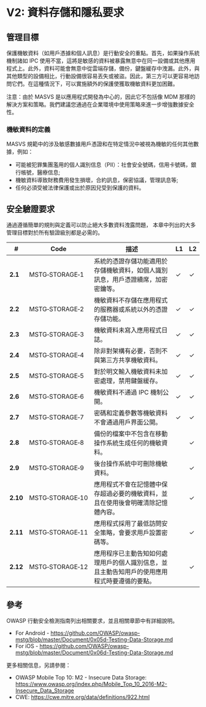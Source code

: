 # V2: 資料存儲和隱私要求

## 管理目標

保護機敏資料（如用戶憑據和個人訊息）是行動安全的重點。首先，如果操作系統機制諸如 IPC 使用不當，這將是敏感的資料被暴露無意中在同一設備或其他應用程式上。此外，資料可能會無意中從雲端存儲，備份，鍵盤緩存中洩漏。此外，與其他類型的設備相比，行動設備很容易丟失或被盜。因此，第三方可以更容易地訪問它們。在這種情況下，可以實施額外的保護使獲取機敏資料更加困難。

注意：由於 MASVS 是以應用程式開發為中心的，因此它不包括像 MDM 那樣的解決方案和策略。我們建議您通過在企業環境中使用策略來進一步增強數據安全性。

### 機敏資料的定義

MASVS 規範中的涉及敏感數據用戶憑證和在特定情況中被視為機敏的任何其他數據，例如：

- 可能被犯罪集團濫用的個人識別信息（PII）：社會安全號碼，信用卡號碼，銀行帳號，醫療信息;
- 機敏資料導致財務費用發生損壞，合約訊息，保密協議，管理訊息等;
- 任何必須受被法律保護或出於原因兒受到保護的資料。

<div style="page-break-after: always;"></div>

## 安全驗證要求

通過遵循簡單的規則與定義可以防止絕大多數資料洩露問題， 本章中列出的大多管理目標對於所有驗證級別都是必需的。

| # | Code | 描述 | L1 | L2 |
| --- | --- | --- | --- | --- |
| **2.1** | MSTG‑STORAGE‑1 | 系統的憑證存儲功能適用於存儲機敏資料，如個人識別訊息，用戶憑證續席，加密密鑰等。 | ✓ | ✓ |
| **2.2** | MSTG‑STORAGE‑2 | 機敏資料不存儲在應用程式的服務器或系統以外的憑證存儲功能。 | ✓ | ✓ |
| **2.3** | MSTG‑STORAGE‑3 | 機敏資料未寫入應用程式日誌。 | ✓ | ✓ |
| **2.4** | MSTG‑STORAGE‑4 | 除非對架構有必要，否則不與第三方共享機敏資料。  | ✓ | ✓ |
| **2.5** | MSTG‑STORAGE‑5 | 對於明文輸入機敏資料未加密處理，禁用鍵盤緩存。 | ✓ | ✓ |
| **2.6** | MSTG‑STORAGE‑6 | 機敏資料不通過 IPC 機制公開。 | ✓ | ✓ |
| **2.7** | MSTG‑STORAGE‑7 | 密碼和定義參數等機敏資料不會通過用戶界面公開。 | ✓ | ✓ |
| **2.8** | MSTG‑STORAGE‑8 | 備份的檔案中不包含在移動操作系統生成任何的機敏資料。 |   | ✓ |
| **2.9** | MSTG‑STORAGE‑9 | 後台操作系統中可刪除機敏資料。 |  | ✓ |
| **2.10** | MSTG‑STORAGE‑10 | 應用程式不會在記憶體中保存超過必要的機敏資料，並且在使用後會明確清除記憶體內容。 |  | ✓ |
| **2.11** | MSTG‑STORAGE‑11 | 應用程式採用了最低訪問安全策略，會要求用戶設置密碼等。 |  | ✓ |
| **2.12** | MSTG‑STORAGE‑12 | 應用程序已主動告知如何處理用戶的個人識別信息，並且主動告知用戶的使用應用程式時要遵循的要點。 |  | ✓ |

## 參考

OWASP 行動安全檢測指南列出相關要求，並且相關章節中有詳細說明。

- For Android - <https://github.com/OWASP/owasp-mstg/blob/master/Document/0x05d-Testing-Data-Storage.md>
- For iOS - <https://github.com/OWASP/owasp-mstg/blob/master/Document/0x06d-Testing-Data-Storage.md>

更多相關信息，另請參閱：

- OWASP Mobile Top 10: M2 - Insecure Data Storage: <https://www.owasp.org/index.php/Mobile_Top_10_2016-M2-Insecure_Data_Storage>
- CWE: <https://cwe.mitre.org/data/definitions/922.html>
